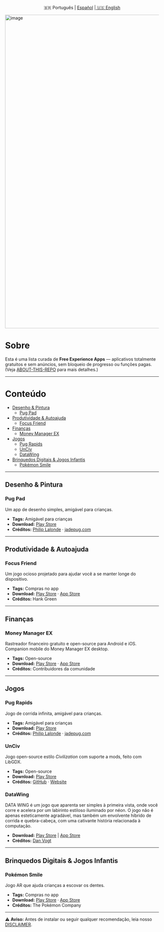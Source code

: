 <p align="center">
  🇧🇷 Português | <a href="./README_ES.md">Español</a> |<a href="./README.md"> 🇺🇸 English</a>
</p>

<img width="1536" height="1024" alt="image" src="https://github.com/user-attachments/assets/55e52258-d0f9-406c-a96a-0e0886a9868a" />

# Sobre

Esta é uma lista curada de **Free Experience Apps** — aplicativos totalmente gratuitos e sem anúncios, sem bloqueio de progresso ou funções pagas. (Veja [ABOUT-THIS-REPO](./ABOUT-THIS-REPO.md) para mais detalhes.)

---

# Conteúdo
- [Desenho & Pintura](#desenho--pintura)
  - [Pug Pad](#pug-pad)
- [Produtividade & Autoajuda](#produtividade--autoajuda)
  - [Focus Friend](#focus-friend)
- [Finanças](#finanças)
  - [Money Manager EX](#money-manager-ex)
- [Jogos](#jogos)
  - [Pug Rapids](#pug-rapids)
  - [UnCiv](#unciv)
  - [DataWing](#datawing)
- [Brinquedos Digitais & Jogos Infantis](#brinquedos-digitais--jogos-infantis)
  - [Pokémon Smile](#pokémon-smile)

---

## Desenho & Pintura
### Pug Pad
Um app de desenho simples, amigável para crianças.

- **Tags:** Amigável para crianças  
- **Download:** [Play Store](https://play.google.com/store/apps/details?id=jadepug.pugpad)  
- **Créditos:** [Philip Lalonde](https://www.linkedin.com/in/philip-lalonde) · [jadepug.com](https://www.jadepug.com/)

---

## Produtividade & Autoajuda
### Focus Friend
Um jogo ocioso projetado para ajudar você a se manter longe do dispositivo.

- **Tags:** Compras no app  
- **Download:** [Play Store](https://play.google.com/store/apps/details?id=com.underthing.focus.friend) · [App Store](https://apps.apple.com/us/app/focus-friend-by-hank-green/id6742278016)  
- **Créditos:** Hank Green

---

## Finanças
### Money Manager EX
Rastreador financeiro gratuito e open-source para Android e iOS. Companion mobile do Money Manager EX desktop.

- **Tags:** Open-source  
- **Download:** [Play Store](https://play.google.com/store/apps/details?id=com.money.manager.ex.android&hl=en) · [App Store](https://apps.apple.com/us/app/money-manager-ex/id6683300571)  
- **Créditos:** Contribuidores da comunidade

---

## Jogos
### Pug Rapids
Jogo de corrida infinita, amigável para crianças.

- **Tags:** Amigável para crianças  
- **Download:** [Play Store](https://play.google.com/store/apps/details?id=lalonde.jadepug.jade_rapids_game)  
- **Créditos:** [Philip Lalonde](https://www.linkedin.com/in/philip-lalonde) · [jadepug.com](https://www.jadepug.com/)

### UnCiv
Jogo open-source estilo *Civilization* com suporte a mods, feito com LibGDX.

- **Tags:** Open-source  
- **Download:** [Play Store](https://play.google.com/store/apps/details?id=com.unciv.app)  
- **Créditos:** [GitHub](https://github.com/yairm210/Unciv) · [Website](https://yairm210.github.io/Unciv/)
  
### DataWing  

DATA WING é um jogo que aparenta ser simples à primeira vista, onde você corre e acelera por um labirinto estiloso iluminado por néon. O jogo não é apenas esteticamente agradável, mas também um envolvente híbrido de corrida e quebra-cabeça, com uma cativante história relacionada à computação.  

- **Download:** [Play Store](https://play.google.com/store/apps/details?id=com.DanVogt.DATAWING) | [App Store](https://apps.apple.com/us/app/data-wing/id1206723870)  
- **Créditos:** [Dan Vogt](https://www.danvogt.info/)  

---

## Brinquedos Digitais & Jogos Infantis
### Pokémon Smile
Jogo AR que ajuda crianças a escovar os dentes.

- **Tags:** Compras no app  
- **Download:** [Play Store](https://play.google.com/store/apps/details?id=jp.pokemon.pokemonsmile) · [App Store](https://apps.apple.com/br/app/pok%C3%A9mon-smile/id1512331079)  
- **Créditos:** The Pokémon Company

---

⚠ **Aviso:** Antes de instalar ou seguir qualquer recomendação, leia nosso [DISCLAIMER](./DISCLAIMER.md).
